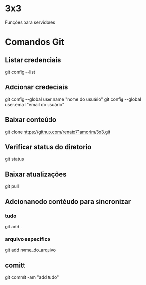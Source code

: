 # 3x3
Funções para servidores


# Comandos Git

## Listar credenciais
git config --list

## Adcionar credeciais
git config --global user.name "nome do usuário"
git config --global user.email "email do usuário"

## Baixar conteúdo
git clone https://github.com/renato71amorim/3x3.git

## Verificar status do diretorio
git status

## Baixar atualizações
git pull

## Adcionanodo contéudo para sincronizar

### tudo
git add .  

### arquivo específico
git add nome_do_arquivo

##  comitt
git commit -am "add tudo"





